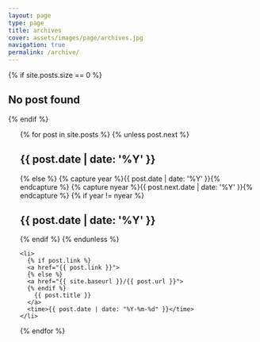 ```yaml
---
layout: page
type: page
title: archives
cover: assets/images/page/archives.jpg
navigation: true
permalink: /archive/
---
```


{% if site.posts.size == 0 %}
  <h2>No post found</h2>
{% endif %}

<ul class="archive">
  {% for post in site.posts %}
    {% unless post.next %}
      <h2>{{ post.date | date: '%Y' }}</h2>
    {% else %}
      {% capture year %}{{ post.date | date: '%Y' }}{% endcapture %}
      {% capture nyear %}{{ post.next.date | date: '%Y' }}{% endcapture %}
      {% if year != nyear %}
        <h2>{{ post.date | date: '%Y' }}</h2>
      {% endif %}
    {% endunless %}

    <li>
      {% if post.link %}
      <a href="{{ post.link }}">
      {% else %}
      <a href="{{ site.baseurl }}/{{ post.url }}">
      {% endif %}
        {{ post.title }}
      </a>
      <time>{{ post.date | date: "%Y-%m-%d" }}</time>
    </li>
  {% endfor %}
</ul>
